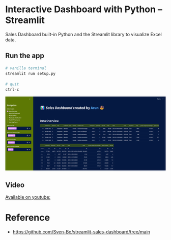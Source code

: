 # Interactive Dashboard with Python – Streamlit 

Sales Dashboard built-in Python and the Streamlit library to visualize Excel data.

## Run the app
```python 
# vanilla terminal
streamlit run setup.py

# quit
ctrl-c
```

![alt text](image.png) 


## Video

[Available on youtube:](https://youtu.be/pqi1fY-l4AY)


# Reference 
- https://github.com/Sven-Bo/streamlit-sales-dashboard/tree/main